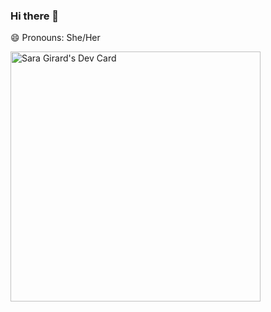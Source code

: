 ### Hi there 👋
😄 Pronouns: She/Her



<!--

- 🔭 I’m currently working on ...
- 🌱 I’m currently learning ...
- 👯 I’m looking to collaborate on ...
- 🤔 I’m looking for help with ...
- 💬 Ask me about ...
- 📫 How to reach me: ...
- 
- ⚡ Fun fact: ...
-->

<a href="https://app.daily.dev/saragirard"><img src="https://github.com/saragirard3/saragirard3/devcard.svg" width="400" alt="Sara Girard's Dev Card"/></a>
